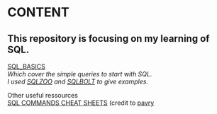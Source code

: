 # CONTENT

## This repository is focusing on my learning of **SQL**.

[SQL_BASICS](https://github.com/bautret/Tutorials/tree/main/SQL/SQL_BASICS) <br />
*Which cover the simple queries to start with SQL.* <br />
*I used [SQLZOO](https://github.com/bautret/Tutorials/tree/main/SQL/SQL_BASICS/SQLZOO) and [SQLBOLT](https://github.com/bautret/Tutorials/tree/main/SQL/SQL_BASICS/SQLBOLT) to give examples.*

Other useful ressources <br />
[SQL COMMANDS CHEAT SHEETS]([https://github.com/pavry/Cheat-Sheet-for-Data-Analysts/blob/master/Data%20Analyzing/SQL/SQL%203.png](https://github.com/pavry/Cheat-Sheet-for-Data-Analysts/tree/master/Data%20Analyzing/SQL)https://github.com/pavry/Cheat-Sheet-for-Data-Analysts/tree/master/Data%20Analyzing/SQL) (credit to [pavry](https://github.com/pavry)
